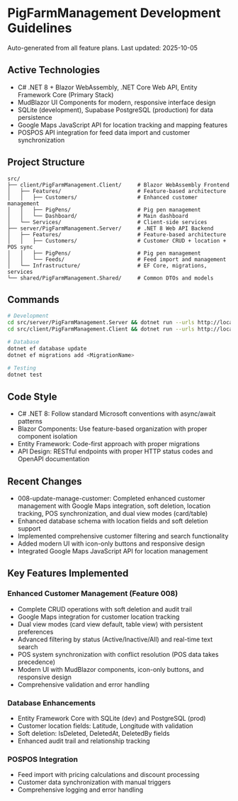 # PigFarmManagement Development Guidelines

Auto-generated from all feature plans. Last updated: 2025-10-05

## Active Technologies
- C# .NET 8 + Blazor WebAssembly, .NET Core Web API, Entity Framework Core (Primary Stack)
- MudBlazor UI Components for modern, responsive interface design
- SQLite (development), Supabase PostgreSQL (production) for data persistence
- Google Maps JavaScript API for location tracking and mapping features
- POSPOS API integration for feed data import and customer synchronization

## Project Structure
```
src/
├── client/PigFarmManagement.Client/     # Blazor WebAssembly Frontend
│   ├── Features/                        # Feature-based architecture
│   │   ├── Customers/                   # Enhanced customer management
│   │   ├── PigPens/                     # Pig pen management
│   │   └── Dashboard/                   # Main dashboard
│   └── Services/                        # Client-side services
├── server/PigFarmManagement.Server/     # .NET 8 Web API Backend
│   ├── Features/                        # Feature-based architecture
│   │   ├── Customers/                   # Customer CRUD + location + POS sync
│   │   ├── PigPens/                     # Pig pen management
│   │   └── Feeds/                       # Feed import and management
│   └── Infrastructure/                  # EF Core, migrations, services
└── shared/PigFarmManagement.Shared/     # Common DTOs and models
```

## Commands
```bash
# Development
cd src/server/PigFarmManagement.Server && dotnet run --urls http://localhost:5000
cd src/client/PigFarmManagement.Client && dotnet run --urls http://localhost:7000

# Database
dotnet ef database update
dotnet ef migrations add <MigrationName>

# Testing
dotnet test
```

## Code Style
- C# .NET 8: Follow standard Microsoft conventions with async/await patterns
- Blazor Components: Use feature-based organization with proper component isolation
- Entity Framework: Code-first approach with proper migrations
- API Design: RESTful endpoints with proper HTTP status codes and OpenAPI documentation

## Recent Changes
- 008-update-manage-customer: Completed enhanced customer management with Google Maps integration, soft deletion, location tracking, POS synchronization, and dual view modes (card/table)
- Enhanced database schema with location fields and soft deletion support
- Implemented comprehensive customer filtering and search functionality
- Added modern UI with icon-only buttons and responsive design
- Integrated Google Maps JavaScript API for location management

## Key Features Implemented
### Enhanced Customer Management (Feature 008)
- Complete CRUD operations with soft deletion and audit trail
- Google Maps integration for customer location tracking
- Dual view modes (card view default, table view) with persistent preferences
- Advanced filtering by status (Active/Inactive/All) and real-time text search
- POS system synchronization with conflict resolution (POS data takes precedence)
- Modern UI with MudBlazor components, icon-only buttons, and responsive design
- Comprehensive validation and error handling

### Database Enhancements
- Entity Framework Core with SQLite (dev) and PostgreSQL (prod)
- Customer location fields: Latitude, Longitude with validation
- Soft deletion: IsDeleted, DeletedAt, DeletedBy fields
- Enhanced audit trail and relationship tracking

### POSPOS Integration
- Feed import with pricing calculations and discount processing
- Customer data synchronization with manual triggers
- Comprehensive logging and error handling

<!-- MANUAL ADDITIONS START -->
<!-- MANUAL ADDITIONS END -->
